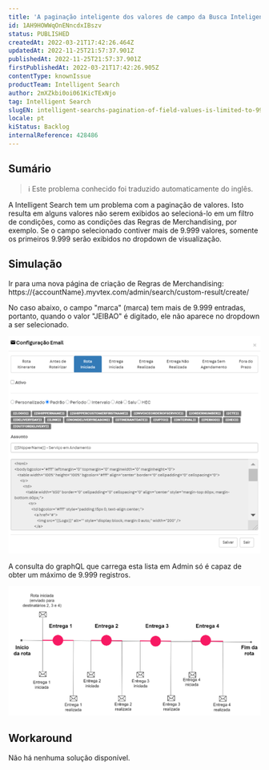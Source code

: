 ```yaml
---
title: 'A paginação inteligente dos valores de campo da Busca Inteligente é limitada a 9.999 itens'
id: 1AH9HOWWqOnENncdxIBszv
status: PUBLISHED
createdAt: 2022-03-21T17:42:26.464Z
updatedAt: 2022-11-25T21:57:37.901Z
publishedAt: 2022-11-25T21:57:37.901Z
firstPublishedAt: 2022-03-21T17:42:26.905Z
contentType: knownIssue
productTeam: Intelligent Search
author: 2mXZkbi0oi061KicTExNjo
tag: Intelligent Search
slugEN: intelligent-searchs-pagination-of-field-values-is-limited-to-9999-items
locale: pt
kiStatus: Backlog
internalReference: 428486
---
```


## Sumário

>ℹ️ Este problema conhecido foi traduzido automaticamente do inglês.


A Intelligent Search tem um problema com a paginação de valores. Isto resulta em alguns valores não serem exibidos ao selecioná-lo em um filtro de condições, como as condições das Regras de Merchandising, por exemplo. Se o campo selecionado contiver mais de 9.999 valores, somente os primeiros 9.999 serão exibidos no dropdown de visualização.



## Simulação


Ir para uma nova página de criação de Regras de Merchandising:
https://{accountName}.myvtex.com/admin/search/custom-result/create/

No caso abaixo, o campo "marca" (marca) tem mais de 9.999 entradas, portanto, quando o valor "JEIBAO" é digitado, ele não aparece no dropdown a ser selecionado.

 ![](https://raw.githubusercontent.com/vtexdocs/help-center-content/refs/heads/main/_1.png)

A consulta do graphQL que carrega esta lista em Admin só é capaz de obter um máximo de 9.999 registros.

 ![](https://raw.githubusercontent.com/vtexdocs/help-center-content/refs/heads/main/_2.png)



## Workaround


Não há nenhuma solução disponível.

